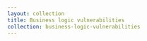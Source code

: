 ```yaml
---
layout: collection
title: Business logic vulnerabilities
collection: business-logic-vulnerabilities
---
```



